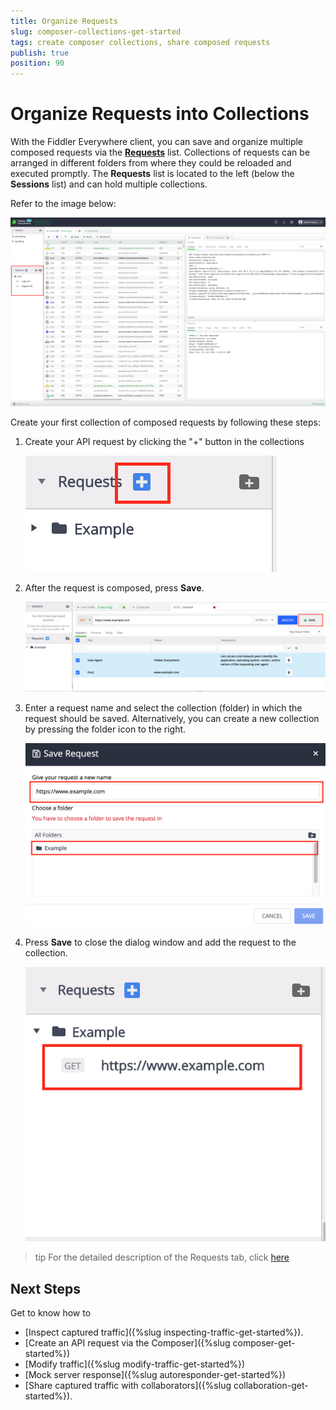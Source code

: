 ```yaml
---
title: Organize Requests
slug: composer-collections-get-started
tags: create composer collections, share composed requests
publish: true
position: 90
---
```


# Organize Requests into Collections

With the Fiddler Everywhere client, you can save and organize multiple composed requests via the [**Requests**](https://docs.telerik.com/fiddler-everywhere/user-guide/requests-list) list. Collections of requests can be arranged in different folders from where they could be reloaded and executed promptly. The **Requests** list is located to the left (below the **Sessions** list) and can hold multiple collections.

Refer to the image below:

![Requests lists](../images/requests/requests-list.png)

Create your first collection of composed requests by following these steps:

1. Create your API request by clicking the "+" button in the collections

    ![Requests lists](../images/requests/requests-create-new.png)

2. After the request is composed, press **Save**. 

    ![Requests lists](../images/requests/requests-save.png)

3. Enter a request name and select the collection (folder) in which the request should be saved. Alternatively, you can create a new collection by pressing the folder icon to the right.

    ![Requests lists](../images/requests/requests-enter-name-and-folder.png)

3. Press **Save** to close the dialog window and add the request to the collection.

    ![Requests lists](../images/requests/requests-created-collection.png)
    
>tip For the detailed description of the Requests tab, click [here](https://docs.telerik.com/fiddler-everywhere/user-guide/requests-list)

## Next Steps

Get to know how to 
- [Inspect captured traffic]({%slug inspecting-traffic-get-started%}).
- [Create an API request via the Composer]({%slug composer-get-started%})
- [Modify traffic]({%slug modify-traffic-get-started%})
- [Mock server response]({%slug autoresponder-get-started%})
- [Share captured traffic with collaborators]({%slug collaboration-get-started%}).
